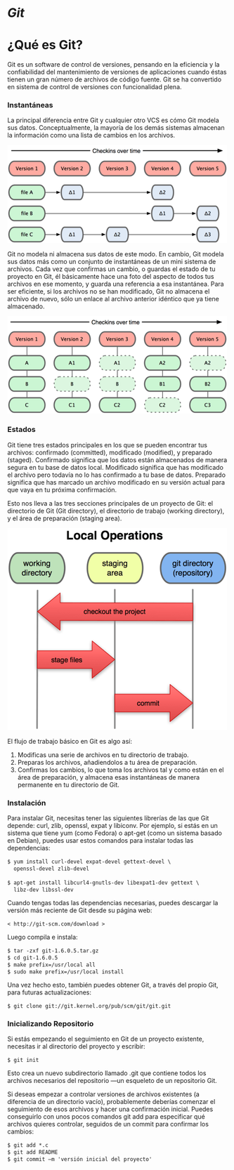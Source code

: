 # ***Git***
# ¿Qué es Git?

Git es un software de control de versiones,
pensando en la eficiencia y la confiabilidad del mantenimiento de versiones de aplicaciones cuando éstas tienen un gran número de archivos de código fuente.
Git se ha convertido en sistema de control de versiones con funcionalidad plena.


### Instantáneas

La principal diferencia entre Git y cualquier otro VCS 
es cómo Git modela sus datos. Conceptualmente,
la mayoría de los demás sistemas almacenan la información como una lista de cambios en los archivos.

![Sin titulo](images/git1.png)

Git no modela ni almacena sus datos de este modo. En cambio,
Git modela sus datos más como un conjunto de instantáneas de un mini sistema de archivos.
Cada vez que confirmas un cambio, o guardas el estado de tu proyecto en Git,
él básicamente hace una foto del aspecto de todos tus archivos en ese momento,
y guarda una referencia a esa instantánea. Para ser eficiente,
si los archivos no se han modificado, Git no almacena el archivo de nuevo,
sólo un enlace al archivo anterior idéntico que ya tiene almacenado.

![Sin titulo](images/git2.png)


### Estados

Git tiene tres estados principales en los que se pueden encontrar tus archivos:
confirmado (committed), modificado (modified), y preparado (staged).
Confirmado significa que los datos están almacenados de manera segura en tu base de datos local.
Modificado significa que has modificado el archivo pero todavía no lo has confirmado a tu base de datos.
Preparado significa que has marcado un archivo modificado en su versión actual para que vaya en tu próxima confirmación.

Esto nos lleva a las tres secciones principales de un proyecto de Git:
el directorio de Git (Git directory), el directorio de trabajo (working directory),
y el área de preparación (staging area).

![Sin titulo](images/estado.png)

El flujo de trabajo básico en Git es algo así:

1. Modificas una serie de archivos en tu directorio de trabajo.
2. Preparas los archivos, añadiendolos a tu área de preparación.
3. Confirmas los cambios, lo que toma los archivos tal y como están en el área de preparación,
y almacena esas instantáneas de manera permanente en tu directorio de Git.


### Instalación

Para instalar Git, necesitas tener las siguientes librerías de las que Git depende:
curl, zlib, openssl, expat y libiconv. Por ejemplo, si estás en un sistema que tiene yum
(como Fedora) o apt-get (como un sistema basado en Debian), 
puedes usar estos comandos para instalar todas las dependencias:
~~~
$ yum install curl-devel expat-devel gettext-devel \
  openssl-devel zlib-devel

$ apt-get install libcurl4-gnutls-dev libexpat1-dev gettext \
  libz-dev libssl-dev
~~~

Cuando tengas todas las dependencias necesarias, puedes descargar la versión más reciente de Git desde su página web:
~~~
< http://git-scm.com/download >
~~~

Luego compila e instala:
~~~
$ tar -zxf git-1.6.0.5.tar.gz
$ cd git-1.6.0.5
$ make prefix=/usr/local all
$ sudo make prefix=/usr/local install
~~~

Una vez hecho esto, también puedes obtener Git, a través del propio Git, para futuras actualizaciones:
~~~
$ git clone git://git.kernel.org/pub/scm/git/git.git
~~~


### Inicializando Repositorio

Si estás empezando el seguimiento en Git de un proyecto existente, necesitas ir al directorio del proyecto y escribir:
~~~
$ git init
~~~
Esto crea un nuevo subdirectorio llamado .git que contiene todos los archivos necesarios
del repositorio —un esqueleto de un repositorio Git.

Si deseas empezar a controlar versiones de archivos existentes
(a diferencia de un directorio vacío), probablemente deberías comenzar el seguimiento de esos
archivos y hacer una confirmación inicial. Puedes conseguirlo con unos pocos comandos git add
para especificar qué archivos quieres controlar, seguidos de un commit para confirmar los cambios:
~~~
$ git add *.c
$ git add README
$ git commit –m 'versión inicial del proyecto'
~~~